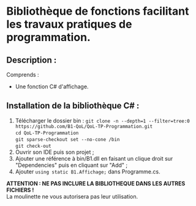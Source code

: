 # Bibliothèque de fonctions facilitant les travaux pratiques de programmation.
## Description :
Comprends :
  - Une fonction C# d'affichage.

## Installation de la bibliothèque C# :
1) Télécharger le dossier bin :
   ```git clone -n --depth=1 --filter=tree:0 https://github.com/B1-QoL/QoL-TP-Programmation.git```<br />
   ```cd QoL-TP-Programmation```<br />
   ```git sparse-checkout set --no-cone /bin```<br />
   ```git check-out```
3) Ouvrir son IDE puis son projet ;
4) Ajouter une référence à bin/B1.dll en faisant un clique droit sur "Dependencies" puis en cliquant sur "Add" ;
5) Ajouter ```using static B1.Affichage;``` dans Programme.cs.

**ATTENTION : NE PAS INCLURE LA BIBLIOTHEQUE DANS LES AUTRES FICHIERS !**\
La moulinette ne vous autorisera pas leur utilisation.
